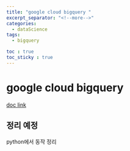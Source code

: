 ```yaml
---
title: "google cloud bigquery "
excerpt_separator: "<!--more-->"
categories:
  - dataScience
tags:
  - bigquery

toc : true
toc_sticky : true
---
```


# google cloud bigquery
[doc link](https://cloud.google.com/bigquery/docs?hl=ko)

## 정리 예정
python에서 동작 정리
